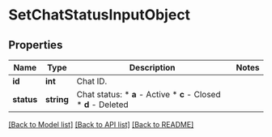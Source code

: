 # SetChatStatusInputObject

## Properties
Name | Type | Description | Notes
------------ | ------------- | ------------- | -------------
**id** | **int** | Chat ID. | 
**status** | **string** | Chat status:   * **a** - Active   * **c** - Closed   * **d** - Deleted | 

[[Back to Model list]](../README.md#documentation-for-models) [[Back to API list]](../README.md#documentation-for-api-endpoints) [[Back to README]](../README.md)


